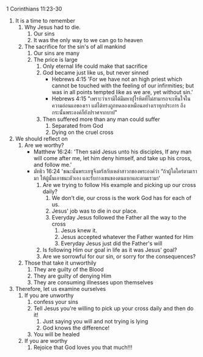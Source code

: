 1 Corinthians 11:23-30

1. It is a time to remember
    1. Why Jesus had to die.
        1. Our sins
        2. It was the only way to we can go to heaven
    2. The sacrifice for the sin's of all mankind
        1. Our sins are many
        2. The price is large
            1. Only eternal life could make that sacrifice
            2. God became just like us, but never sinned
                - Hebrews 4:15 'For we have not an high priest which cannot be touched with the feeling of our infirmities; but was in all points tempted like as we are, yet without sin.'
                - Hebrews 4:15 "เพราะว่าเรามิได้มีมหาปุโรหิตที่ไม่สามารถจะเห็นใจในความอ่อนแอของเรา แต่ได้ทรงถูกทดลองเหมือนอย่างเราทุกประการ ถึงกระนั้นพระองค์ก็ยังปราศจากบาป"
            3. Then suffered more than any man could suffer 
                1. Separated from God
                2. Dying on the cruel cross
2. We should reflect on
    1. Are we worthy?
        - Matthew 16:24: 'Then said Jesus unto his disciples, If any man will come after me, let him deny himself, and take up his cross, and follow me.'
        - มัทธิว 16:24 'ขณะนั้นพระเยซูจึงตรัสกับเหล่าสาวกของพระองค์ว่า “ถ้าผู้ใดใคร่ตามเรามา ให้ผู้นั้นเอาชนะตัวเอง และรับกางเขนของตนแบกและตามเรามา'
            1. Are we trying to follow His example and picking up our cross daily?
                1. We don't die, our cross is the work God has for each of us.
                2. Jesus' job was to die in our place.
                3. Everyday Jesus followed the Father all the way to the cross
                    1. Jesus knew it.
                    2. Jesus accepted whatever the Father wanted for Him
                    3. Everyday Jesus just did the Father's will
            2. Is following Him our goal in life as it was Jesus' goal?
            3. Are we sorrowful for our sin, or sorry for the consequences?
    2. Those that take it unworthily
        1. They are guilty of the Blood
        2. They are guilty of denying Him
        3. They are consuming illnesses upon themselves
3. Therefore, let us examine ourselves
    1. If you are unworthy
        1. confess your sins
        2. Tell Jesus you're willing to pick up your cross daily and then do it!
            1. Just saying you will and not trying is lying
            2. God knows the difference!
        3. You will be healed
    2. If you are worthy
        1. Rejoice that God loves you that much!!!
